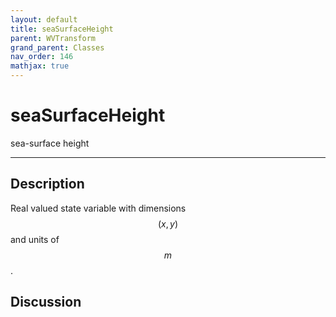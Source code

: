 ```yaml
---
layout: default
title: seaSurfaceHeight
parent: WVTransform
grand_parent: Classes
nav_order: 146
mathjax: true
---
```


#  seaSurfaceHeight

sea-surface height


---

## Description
Real valued state variable with dimensions $$(x,y)$$ and units of $$m$$.

## Discussion

